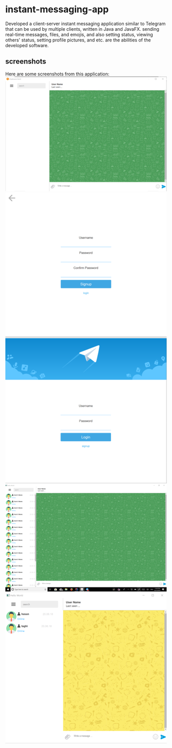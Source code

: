 # instant-messaging-app
Developed a client-server instant messaging application similar to Telegram that can be used by multiple clients, written in Java and JavaFX. sending real-time messages, files, and emojis, and also setting status, viewing others' status, setting profile pictures, and etc. are the abilities of the developed software.

## screenshots
Here are some screenshots from this application:
![53](https://github.com/mmahdim77/instant-messaging-app/blob/main/screenshots/Sketch%20(53).png)
![53](https://github.com/mmahdim77/instant-messaging-app/blob/main/screenshots/Sketch%20(54).png)
![53](https://github.com/mmahdim77/instant-messaging-app/blob/main/screenshots/Sketch%20(55).png)
![53](https://github.com/mmahdim77/instant-messaging-app/blob/main/screenshots/Sketch%20(56).png)
![53](https://github.com/mmahdim77/instant-messaging-app/blob/main/screenshots/Sketch%20(61).png)



